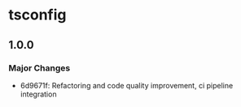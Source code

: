 # tsconfig

## 1.0.0

### Major Changes

- 6d9671f: Refactoring and code quality improvement, ci pipeline integration
